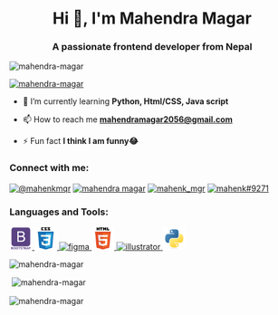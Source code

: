 <h1 align="center">Hi 👋, I'm Mahendra Magar</h1>
<h3 align="center">A passionate frontend developer from Nepal</h3>

<p align="left"> <img src="https://komarev.com/ghpvc/?username=mahendra-magar&label=Profile%20views&color=0e75b6&style=flat" alt="mahendra-magar" /> </p>

<p align="left"> <a href="https://github.com/ryo-ma/github-profile-trophy"><img src="https://github-profile-trophy.vercel.app/?username=mahendra-magar" alt="mahendra-magar" /></a> </p>

- 🌱 I’m currently learning **Python, Html/CSS, Java script**

- 📫 How to reach me **mahendramagar2056@gmail.com**

- ⚡ Fun fact **I think I am funny😂**

<h3 align="left">Connect with me:</h3>
<p align="left">
<a href="https://twitter.com/@mahenkmqr" target="blank"><img align="center" src="https://raw.githubusercontent.com/rahuldkjain/github-profile-readme-generator/master/src/images/icons/Social/twitter.svg" alt="@mahenkmqr" height="30" width="40" /></a>
<a href="https://fb.com/mahendra magar" target="blank"><img align="center" src="https://raw.githubusercontent.com/rahuldkjain/github-profile-readme-generator/master/src/images/icons/Social/facebook.svg" alt="mahendra magar" height="30" width="40" /></a>
<a href="https://instagram.com/mahenk_mgr" target="blank"><img align="center" src="https://raw.githubusercontent.com/rahuldkjain/github-profile-readme-generator/master/src/images/icons/Social/instagram.svg" alt="mahenk_mgr" height="30" width="40" /></a>
<a href="https://discord.gg/mahenk#9271" target="blank"><img align="center" src="https://raw.githubusercontent.com/rahuldkjain/github-profile-readme-generator/master/src/images/icons/Social/discord.svg" alt="mahenk#9271" height="30" width="40" /></a>
</p>

<h3 align="left">Languages and Tools:</h3>
<p align="left"> <a href="https://getbootstrap.com" target="_blank"> <img src="https://raw.githubusercontent.com/devicons/devicon/master/icons/bootstrap/bootstrap-plain-wordmark.svg" alt="bootstrap" width="40" height="40"/> </a> <a href="https://www.w3schools.com/css/" target="_blank"> <img src="https://raw.githubusercontent.com/devicons/devicon/master/icons/css3/css3-original-wordmark.svg" alt="css3" width="40" height="40"/> </a> <a href="https://www.figma.com/" target="_blank"> <img src="https://www.vectorlogo.zone/logos/figma/figma-icon.svg" alt="figma" width="40" height="40"/> </a> <a href="https://www.w3.org/html/" target="_blank"> <img src="https://raw.githubusercontent.com/devicons/devicon/master/icons/html5/html5-original-wordmark.svg" alt="html5" width="40" height="40"/> </a> <a href="https://www.adobe.com/in/products/illustrator.html" target="_blank"> <img src="https://www.vectorlogo.zone/logos/adobe_illustrator/adobe_illustrator-icon.svg" alt="illustrator" width="40" height="40"/> </a> <a href="https://www.python.org" target="_blank"> <img src="https://raw.githubusercontent.com/devicons/devicon/master/icons/python/python-original.svg" alt="python" width="40" height="40"/> </a> </p>

<p><img align="lcenter" src="https://github-readme-stats.vercel.app/api/top-langs?username=mahendra-magar&show_icons=true&locale=en&layout=compact" alt="mahendra-magar" /></p>

<p>&nbsp;<img align="center" src="https://github-readme-stats.vercel.app/api?username=mahendra-magar&show_icons=true&locale=en" alt="mahendra-magar" /></p>

<p><img align="center" src="https://github-readme-streak-stats.herokuapp.com/?user=mahendra-magar&" alt="mahendra-magar" /></p>
